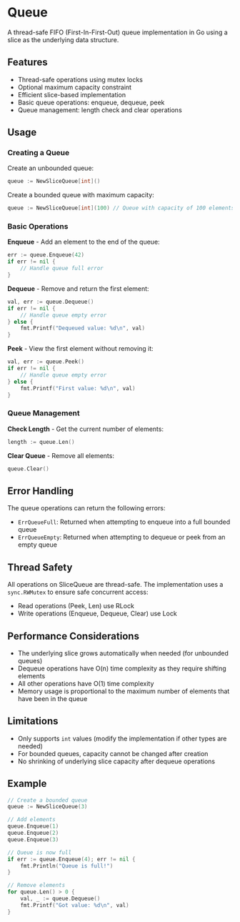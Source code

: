 # Queue

A thread-safe FIFO (First-In-First-Out) queue implementation in Go using a slice as the underlying data structure.

## Features

- Thread-safe operations using mutex locks
- Optional maximum capacity constraint
- Efficient slice-based implementation
- Basic queue operations: enqueue, dequeue, peek
- Queue management: length check and clear operations

## Usage

### Creating a Queue

Create an unbounded queue:
```go
queue := NewSliceQueue[int]()
```

Create a bounded queue with maximum capacity:
```go
queue := NewSliceQueue[int](100) // Queue with capacity of 100 elements
```

### Basic Operations

**Enqueue** - Add an element to the end of the queue:
```go
err := queue.Enqueue(42)
if err != nil {
    // Handle queue full error
}
```

**Dequeue** - Remove and return the first element:
```go
val, err := queue.Dequeue()
if err != nil {
    // Handle queue empty error
} else {
    fmt.Printf("Dequeued value: %d\n", val)
}
```

**Peek** - View the first element without removing it:
```go
val, err := queue.Peek()
if err != nil {
    // Handle queue empty error
} else {
    fmt.Printf("First value: %d\n", val)
}
```

### Queue Management

**Check Length** - Get the current number of elements:
```go
length := queue.Len()
```

**Clear Queue** - Remove all elements:
```go
queue.Clear()
```

## Error Handling

The queue operations can return the following errors:

- `ErrQueueFull`: Returned when attempting to enqueue into a full bounded queue
- `ErrQueueEmpty`: Returned when attempting to dequeue or peek from an empty queue

## Thread Safety

All operations on SliceQueue are thread-safe. The implementation uses a `sync.RWMutex` to ensure safe concurrent access:

- Read operations (Peek, Len) use RLock
- Write operations (Enqueue, Dequeue, Clear) use Lock

## Performance Considerations

- The underlying slice grows automatically when needed (for unbounded queues)
- Dequeue operations have O(n) time complexity as they require shifting elements
- All other operations have O(1) time complexity
- Memory usage is proportional to the maximum number of elements that have been in the queue

## Limitations

- Only supports `int` values (modify the implementation if other types are needed)
- For bounded queues, capacity cannot be changed after creation
- No shrinking of underlying slice capacity after dequeue operations

## Example

```go
// Create a bounded queue
queue := NewSliceQueue(3)

// Add elements
queue.Enqueue(1)
queue.Enqueue(2)
queue.Enqueue(3)

// Queue is now full
if err := queue.Enqueue(4); err != nil {
    fmt.Println("Queue is full!")
}

// Remove elements
for queue.Len() > 0 {
    val, _ := queue.Dequeue()
    fmt.Printf("Got value: %d\n", val)
}
```
